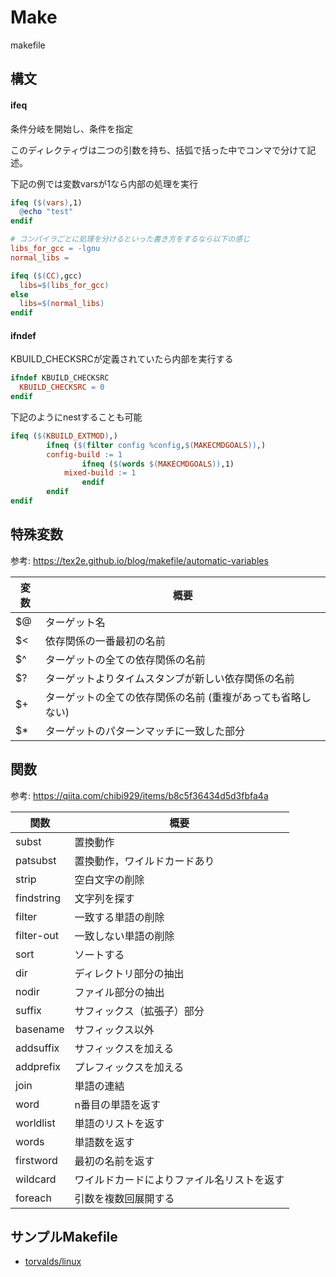# Make
makefile

## 構文

#### ifeq

条件分岐を開始し、条件を指定

このディレクティヴは二つの引数を持ち、括弧で括った中でコンマで分けて記述。

下記の例では変数varsが1なら内部の処理を実行

``` makefile
ifeq ($(vars),1)
  @echo "test"
endif

# コンパイラごとに処理を分けるといった書き方をするなら以下の感じ
libs_for_gcc = -lgnu
normal_libs =

ifeq ($(CC),gcc)
  libs=$(libs_for_gcc)
else
  libs=$(normal_libs)
endif
```

#### ifndef

KBUILD_CHECKSRCが定義されていたら内部を実行する

``` makefile
ifndef KBUILD_CHECKSRC
  KBUILD_CHECKSRC = 0
endif
```

下記のようにnestすることも可能

``` makefile
ifeq ($(KBUILD_EXTMOD),)
        ifneq ($(filter config %config,$(MAKECMDGOALS)),)
		config-build := 1
                ifneq ($(words $(MAKECMDGOALS)),1)
			mixed-build := 1
                endif
        endif
endif
```

## 特殊変数

参考: https://tex2e.github.io/blog/makefile/automatic-variables

|変数|概要|
|---|----|
$@|ターゲット名
$<|依存関係の一番最初の名前
$^|ターゲットの全ての依存関係の名前
$?|ターゲットよりタイムスタンプが新しい依存関係の名前
$+|ターゲットの全ての依存関係の名前 (重複があっても省略しない)
$*|ターゲットのパターンマッチに一致した部分

## 関数

参考: https://qiita.com/chibi929/items/b8c5f36434d5d3fbfa4a

|関数|概要|
|---|----|
subst|置換動作
patsubst|置換動作，ワイルドカードあり
strip|空白文字の削除
findstring|文字列を探す
filter|一致する単語の削除
filter-out|一致しない単語の削除
sort|ソートする
dir|ディレクトリ部分の抽出
nodir|ファイル部分の抽出
suffix|サフィックス（拡張子）部分
basename|サフィックス以外
addsuffix|サフィックスを加える
addprefix|プレフィックスを加える
join|単語の連結
word|n番目の単語を返す
worldlist|単語のリストを返す
words|単語数を返す
firstword|最初の名前を返す
wildcard|ワイルドカードによりファイル名リストを返す
foreach|引数を複数回展開する

## サンプルMakefile

* [torvalds/linux](https://github.com/torvalds/linux/blob/master/Makefile)
